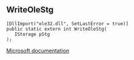 ## WriteOleStg

```
[DllImport("ole32.dll", SetLastError = true)]
public static extern int WriteOleStg(
   IStorage pStg
);
```

[Microsoft documentation](TODO)
